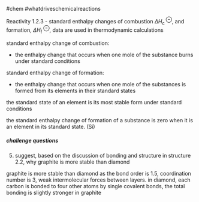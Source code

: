 #chem #whatdriveschemicalreactions

Reactivity 1.2.3 - standard enthalpy changes of combustion $\Delta H^{\ \ominus}_{\text{c}}$, and formation, $\Delta H_{\text{f}}^{\ \ominus}$, data are used in thermodynamic calculations

standard enthalpy change of combustion:
- the enthalpy change that occurs when one mole of the substance burns under standard conditions

standard enthalpy change of formation:
- the enthalpy change that occurs when one mole of the substances is formed from its elements in their standard states


the standard state of an element is its most stable form under standard conditions


the standard enthalpy change of formation of a substance is zero when it is an element in its standard state. (Si)

##### challenge questions
5. suggest, based on the discussion of bonding and structure in structure 2.2, why graphite is more stable than diamond

graphite is more stable than diamond as the bond order is 1.5, coordination number is 3, weak intermolecular forces between layers. in diamond, each carbon is bonded to four other atoms by single covalent bonds, the total bonding is slightly stronger in graphite